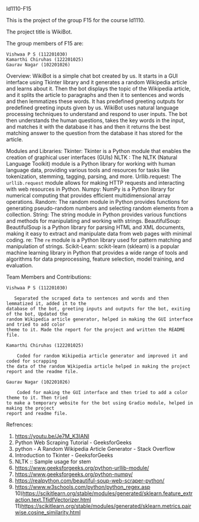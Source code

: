 Id1110-F15

This is the project of the group F15 for the course Id1110.

The project title is WikiBot.

The group members of F15 are:

    Vishwaa P S (112201030)
    Kamarthi Chiruhas (122201025)
    Gaurav Nagar (102201026)

Overview:
WikiBot is a simple chat bot created by us. It starts in a GUI interface using Tkinter library
and it generates a random Wikipedia article and learns about it. Then the bot displays the topic of
the Wikipedia article, and it splits the article to paragraphs and then it to sentences and words
and then lemmatizes these words. It has predefined greeting outputs for predefined greeting
inputs given by us. WikiBot uses natural language processing techniques to understand and
respond to user inputs. The bot then understands the human questions, takes the key words in the
input, and matches it with the database it has and then it returns the best matching answer to the
question from the database it has stored for the article.

Modules and Libraries:
Tkinter: Tkinter is a Python module that enables the creation of graphical user interfaces
(GUIs)
NLTK : The NLTK (Natural Language Toolkit) module is a Python library for working
with human language data, providing various tools and resources for tasks like tokenization,
stemming, tagging, parsing, and more.
Urllib.request: The `urllib.request` module allows for making HTTP requests and
interacting with web resources in Python.
Numpy: NumPy is a Python library for numerical computing that provides efficient
multidimensional array operations.
Random: The random module in Python provides functions for generating
pseudo-random numbers and selecting random elements from a collection.
String: The string module in Python provides various functions and methods for
manipulating and working with strings.
BeautifulSoup: BeautifulSoup is a Python library for parsing HTML and XML
documents, making it easy to extract and manipulate data from web pages with minimal coding.
re: The `re` module is a Python library used for pattern matching and manipulation of
strings.
Scikit-Learn: scikit-learn (sklearn) is a popular machine learning library in Python that
provides a wide range of tools and algorithms for data preprocessing, feature selection, model
training, and evaluation.

Team Members and Contributions:

    Vishwaa P S (112201030)
       
       Separated the scraped data to sentences and words and then lemmatized it, added it to the
    database of the bot, greeting inputs and outputs for the bot, exiting of the bot, Updated the
    random Wikipedia article generator, helped in making the GUI interface and tried to add color
    theme to it. Made the report for the project and written the README file. 
    
    Kamarthi Chiruhas (122201025)
    
        Coded for random Wikipedia article generator and improved it and coded for scrapping
    the data of the random Wikipedia article helped in making the project report and the readme file.
        
    Gaurav Nagar (102201026)
    
        Coded for making the GUI interface and then tried to add a color theme to it. Then tried
    to make a temporary website for the bot using Gradio module, helped in making the project
    report and readme file.



Refrences:
1) https://youtu.be/Je7M_K3IANI
2) Python Web Scraping Tutorial - GeeksforGeeks
3) python - A Random Wikipedia Article Generator - Stack Overflow
4) Introduction to Tkinter - GeeksforGeeks
5) NLTK :: Sample usage for stem
6) https://www.geeksforgeeks.org/python-urllib-module/
7) https://www.geeksforgeeks.org/python-numpy/
8) https://realpython.com/beautiful-soup-web-scraper-python/
9) https://www.w3schools.com/python/python_regex.asp
10)https://scikitlearn.org/stable/modules/generated/sklearn.feature_extraction.text.TfidfVectorizer.html
11)https://scikitlearn.org/stable/modules/generated/sklearn.metrics.pairwise.cosine_similarity.html
